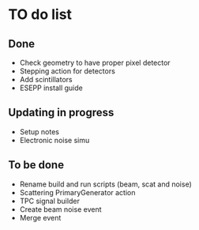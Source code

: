# TO do list

## Done
  * Check geometry to have proper pixel detector
  * Stepping action for detectors
  * Add scintillators
  * ESEPP install guide

## Updating in progress
  * Setup notes
  * Electronic noise simu

## To be done
  * Rename build and run scripts (beam, scat and noise)
  * Scattering PrimaryGenerator action
  * TPC signal builder
  * Create beam noise event
  * Merge event

